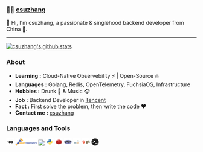 ###  :man_technologist:  [csuzhang](https://zhyChesterCheung.github.io)

👋 Hi, I'm csuzhang, a passionate & singlehood backend developer from China 🚀. 

-----------------------------------------------------------------------------------------------------------------------------------------------------------------------------------


[![csuzhang's github stats](https://github-readme-stats.vercel.app/api?username=zhyChesterCheung&show_icons=true&title_color=fff&icon_color=79ff97&text_color=9f9f9f&bg_color=151515)](https://github.com/zhyChesterCheung)

### About

-  **Learning :** Cloud-Native Observebility :zap: | Open-Source :fire: 
-  **Languages :** Golang, Redis, OpenTelemetry, FuchsiaOS, Infrastructure
-  **Hobbies :** Drunk :beers: & Music :headphones:
-  **Job :** Backend Developer in [Tencent](https://github.com/tencent)
-  **Fact :** First solve the problem, then write the code :heart:
-  **Contact me :** [csuzhang](mailto:cheung.zhy.csu@gmail.com)


### Languages and Tools

<code><img height="20" src="https://raw.githubusercontent.com/github/explore/80688e429a7d4ef2fca1e82350fe8e3517d3494d/topics/go/go.png"></code>
<code><img height="20" src="https://raw.githubusercontent.com/open-telemetry/opentelemetry-rust/main/assets/logo-text.png"></code>
<code><img height="20" src="https://avatars.githubusercontent.com/u/45281227?s=200&v=4"></code>
<code><img height="20" src="https://raw.githubusercontent.com/github/explore/80688e429a7d4ef2fca1e82350fe8e3517d3494d/topics/python/python.png"></code>
<code><img height="20" src="https://raw.githubusercontent.com/github/explore/80688e429a7d4ef2fca1e82350fe8e3517d3494d/topics/redis/redis.png"></code>
<code><img height="20" src="https://raw.githubusercontent.com/github/explore/80688e429a7d4ef2fca1e82350fe8e3517d3494d/topics/php/php.png"></code>
<code><img height="20" src="https://raw.githubusercontent.com/github/explore/80688e429a7d4ef2fca1e82350fe8e3517d3494d/topics/mysql/mysql.png"></code>
<code><img height="20" src="https://raw.githubusercontent.com/github/explore/80688e429a7d4ef2fca1e82350fe8e3517d3494d/topics/git/git.png"></code>
<code><img height="20" src="https://raw.githubusercontent.com/github/explore/80688e429a7d4ef2fca1e82350fe8e3517d3494d/topics/terminal/terminal.png"></code>


